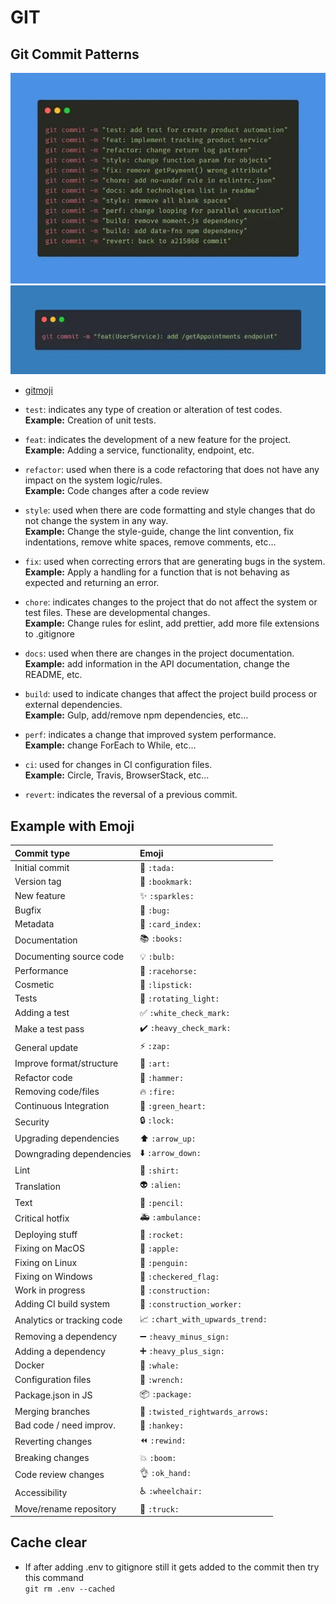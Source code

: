 # GIT

## Git Commit Patterns

<img alt="git commit patterns" src="./assets/git/1.png"/>
<img alt="git commit patterns" src="./assets/git/2.png"/>

- [gitmoji](https://gitmoji.dev/)

- <code>test</code>: indicates any type of creation or alteration of test codes. <br>
  **Example:** Creation of unit tests.

- <code>feat</code>: indicates the development of a new feature for the project. <br>
  **Example:** Adding a service, functionality, endpoint, etc.

- <code>refactor</code>: used when there is a code refactoring that does not have any impact on the system logic/rules. <br>
  **Example:** Code changes after a code review

- <code>style</code>: used when there are code formatting and style changes that do not change the system in any way. <br>
  **Example:** Change the style-guide, change the lint convention, fix indentations, remove white spaces, remove comments, etc…

- <code>fix</code>: used when correcting errors that are generating bugs in the system. <br>
  **Example:** Apply a handling for a function that is not behaving as expected and returning an error.

- <code>chore</code>: indicates changes to the project that do not affect the system or test files. These are developmental changes. <br>
  **Example:** Change rules for eslint, add prettier, add more file extensions to .gitignore

- <code>docs</code>: used when there are changes in the project documentation. <br>
  **Example:** add information in the API documentation, change the README, etc.

- <code>build</code>: used to indicate changes that affect the project build process or external dependencies. <br>
  **Example:** Gulp, add/remove npm dependencies, etc…

- <code>perf</code>: indicates a change that improved system performance. <br>
  **Example:** change ForEach to While, etc…

- <code>ci</code>: used for changes in CI configuration files. <br>
  **Example:** Circle, Travis, BrowserStack, etc…

- <code>revert</code>: indicates the reversal of a previous commit.

## Example with Emoji

| Commit type                | Emoji                                                     |
| :------------------------- | :-------------------------------------------------------- |
| Initial commit             | :tada: `:tada:`                                           |
| Version tag                | :bookmark: `:bookmark:`                                   |
| New feature                | :sparkles: `:sparkles:`                                   |
| Bugfix                     | :bug: `:bug:`                                             |
| Metadata                   | :card_index: `:card_index:`                               |
| Documentation              | :books: `:books:`                                         |
| Documenting source code    | :bulb: `:bulb:`                                           |
| Performance                | :racehorse: `:racehorse:`                                 |
| Cosmetic                   | :lipstick: `:lipstick:`                                   |
| Tests                      | :rotating_light: `:rotating_light:`                       |
| Adding a test              | :white_check_mark: `:white_check_mark:`                   |
| Make a test pass           | :heavy_check_mark: `:heavy_check_mark:`                   |
| General update             | :zap: `:zap:`                                             |
| Improve format/structure   | :art: `:art:`                                             |
| Refactor code              | :hammer: `:hammer:`                                       |
| Removing code/files        | :fire: `:fire:`                                           |
| Continuous Integration     | :green_heart: `:green_heart:`                             |
| Security                   | :lock: `:lock:`                                           |
| Upgrading dependencies     | :arrow_up: `:arrow_up:`                                   |
| Downgrading dependencies   | :arrow_down: `:arrow_down:`                               |
| Lint                       | :shirt: `:shirt:`                                         |
| Translation                | :alien: `:alien:`                                         |
| Text                       | :pencil: `:pencil:`                                       |
| Critical hotfix            | :ambulance: `:ambulance:`                                 |
| Deploying stuff            | :rocket: `:rocket:`                                       |
| Fixing on MacOS            | :apple: `:apple:`                                         |
| Fixing on Linux            | :penguin: `:penguin:`                                     |
| Fixing on Windows          | :checkered_flag: `:checkered_flag:`                       |
| Work in progress           | :construction: `:construction:`                           |
| Adding CI build system     | :construction_worker: `:construction_worker:`             |
| Analytics or tracking code | :chart_with_upwards_trend: `:chart_with_upwards_trend:`   |
| Removing a dependency      | :heavy_minus_sign: `:heavy_minus_sign:`                   |
| Adding a dependency        | :heavy_plus_sign: `:heavy_plus_sign:`                     |
| Docker                     | :whale: `:whale:`                                         |
| Configuration files        | :wrench: `:wrench:`                                       |
| Package.json in JS         | :package: `:package:`                                     |
| Merging branches           | :twisted_rightwards_arrows: `:twisted_rightwards_arrows:` |
| Bad code / need improv.    | :hankey: `:hankey:`                                       |
| Reverting changes          | :rewind: `:rewind:`                                       |
| Breaking changes           | :boom: `:boom:`                                           |
| Code review changes        | :ok_hand: `:ok_hand:`                                     |
| Accessibility              | :wheelchair: `:wheelchair:`                               |
| Move/rename repository     | :truck: `:truck:`                                         |

## Cache clear

- If after adding .env to gitignore still it gets added to the commit then try this command <br/>
  `git rm .env --cached`
